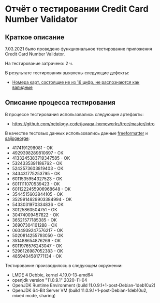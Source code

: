 # Отчёт о тестировании Credit Card Number Validator

## Краткое описание

7.03.2021 было проведено функциональное тестирование приложения Credit Card Number Validator.

На тестирование затрачено: 2 ч.

В результате тестирования выявлены следующие дефекты:
* [Номера карт, состоящие не из 16 цифр, не распознаются как валидные](https://github.com/k-emiko/javaqa1-2/issues/1)

## Описание процесса тестирования

В процессе тестирования использовались следующие артефакты:
* https://github.com/netology-code/javaqa-homeworks/tree/master/intro

В качестве тестовых данных использовались данные [freeformatter](https://www.freeformatter.com/credit-card-number-generator-validator.html#fakeNumbers) и [saijogeorge](https://saijogeorge.com/dummy-credit-card-generator/):
* 4174191298081 - OK
* 4929398289810697 - OK
* 4133245383719347585 - OK
* 5324335391186762 - OK
* 5242573603819403 - OK
* 343431775253795 - OK
* 6011535954327523 - OK
* 6011111070539423 - OK
* 6011222455906968648 - OK
* 3544515603844105 - OK
* 3529914629903384994 - OK
* 5433031970334836 - OK
* 30125860504751 - OK
* 30474009457822 - OK
* 36521577185385 - OK
* 36907304161288 - OK
* 0604939247576217 - OK
* 5020814255793050 - OK
* 351488654876269 - ОК
* 6011976576243047 - OK
* 5296126987052383 - OK
* 4859404581771134 - OK

Тестирование производилось в следующем окружении:
* LMDE 4 Debbie, kernel 4.19.0-13-amd64
* openjdk version "11.0.9.1" 2020-11-04
* OpenJDK Runtime Environment (build 11.0.9.1+1-post-Debian-1deb10u2)
* OpenJDK 64-Bit Server VM (build 11.0.9.1+1-post-Debian-1deb10u2, mixed mode, sharing)
